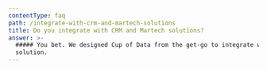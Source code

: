 ```yaml
---
contentType: faq
path: /integrate-with-crm-and-martech-solutions
title: Do you integrate with CRM and Martech solutions?
answer: >-
  ##### You bet. We designed Cup of Data from the get-go to integrate with any
  solution.
---
```


